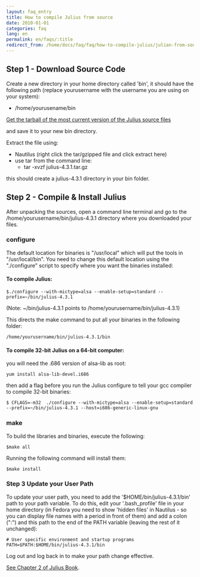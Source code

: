 ```yaml
---
layout: faq_entry
title: How to compile Julius from source 
date: 2010-01-01
categories: faq
lang: en
permalink: en/faqs/:title
redirect_from: /home/docs/faq/faq/how-to-compile-julius/julian-from-source
---
```

## Step 1 - Download Source Code

Create a new directory in your home directory called 'bin', it should have the 
following path (replace yourusername with the username you are using on your 
system):

*   /home/yourusename/bin 

[Get the tarball of the most current version of the Julius source files]

and save it to your new bin directory.

Extract the file using:

*   Nautilus (right click the tar/gzipped file and click extract here)
*   use tar from the command line:
    *   tar<span> <span></span> </span>-xvzf julius-4.3.1.tar.gz

this should create a julius-4.3.1 directory in your bin folder.

## Step 2 - Compile & Install Julius

After unpacking the sources, open a command line terminal and go to the 
/home/yourusername/bin/julius-4.3.1 directory where you downloaded your files. 

### configure 

The default location for binaries is "/usr/local" which will put the tools in 
"/usr/local/bin".  You need to change this default location using the 
"./configure" script to specify where you want the binaries installed:

#### To compile Julius: 

    $./configure --with-mictype=alsa --enable-setup=standard --prefix=~/bin/julius-4.3.1

(Note: ~/bin/julius-4.3.1 points to /home/yourusername/bin/julius-4.3.1)

This directs the make command to put all your binaries in the following folder:

    /home/yourusername/bin/julius-4.3.1/bin

#### To compile 32-bit Julius on a 64-bit computer: 

you will need the .686 version of alsa-lib as root:

    yum install alsa-lib-devel.i686

then add a flag before you run the Julius configure to tell your gcc compiler to compile 32-bit binaries:

    $ CFLAGS=-m32  ./configure --with-mictype=alsa --enable-setup=standard --prefix=~/bin/julius-4.3.1 --host=i686-generic-linux-gnu

### make 

To build the libraries and binaries, execute the following:

    $make all

Running the following command will install them: 

    $make install

### Step 3 Update your User Path

To update your user path, you need to add the '$HOME/bin/julius-4.3.1/bin' path
to your path variable.  To do this, edit your '.bash_profile' file in your home
directory (in Fedora you need to show 'hidden files' in Nautilus - so you can
display file names with a period in front of them) and add a colon (":") and
this path to the end of the PATH variable (leaving the rest of it unchanged):

    # User specific environment and startup programs
    PATH=$PATH:$HOME/bin/julius-4.3.1/bin

Log out and log back in to make your path change effective.

[See Chapter 2 of Julius Book](http://julius.osdn.jp/juliusbook/en/desc_install.html).


[Get the tarball of the most current version of the Julius source files]: http://julius.osdn.jp/en_index.php
